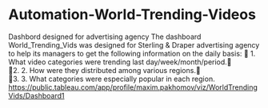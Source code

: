 # Automation-World-Trending-Videos
Dashbord designed for advertising agency 
The dashboard World_Trending_Vids was designed for Sterling & Draper advertising agency to help its managers to get the following information on the daily basis:
  1.  What video categories were trending last day/week/month/period.  
  2.  2.  How were they distributed among various regions.  
  3.  3.  What categories were especially popular in each region.
https://public.tableau.com/app/profile/maxim.pakhomov/viz/WorldTrendingVids/Dashboard1
